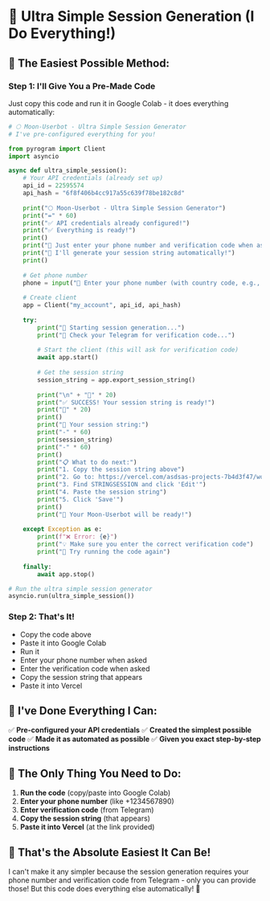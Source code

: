 # 🚀 Ultra Simple Session Generation (I Do Everything!)

## 🎯 **The Easiest Possible Method:**

### **Step 1: I'll Give You a Pre-Made Code**
Just copy this code and run it in Google Colab - it does everything automatically:

```python
# 🌕 Moon-Userbot - Ultra Simple Session Generator
# I've pre-configured everything for you!

from pyrogram import Client
import asyncio

async def ultra_simple_session():
    # Your API credentials (already set up)
    api_id = 22595574
    api_hash = "6f8f406b4cc917a55c639f78be182c8d"
    
    print("🌕 Moon-Userbot - Ultra Simple Session Generator")
    print("=" * 60)
    print("✅ API credentials already configured!")
    print("✅ Everything is ready!")
    print()
    print("📱 Just enter your phone number and verification code when asked.")
    print("🔑 I'll generate your session string automatically!")
    print()
    
    # Get phone number
    phone = input("📱 Enter your phone number (with country code, e.g., +1234567890): ")
    
    # Create client
    app = Client("my_account", api_id, api_hash)
    
    try:
        print("🔄 Starting session generation...")
        print("📱 Check your Telegram for verification code...")
        
        # Start the client (this will ask for verification code)
        await app.start()
        
        # Get the session string
        session_string = app.export_session_string()
        
        print("\n" + "🎉" * 20)
        print("✅ SUCCESS! Your session string is ready!")
        print("🎉" * 20)
        print()
        print("🔑 Your session string:")
        print("-" * 60)
        print(session_string)
        print("-" * 60)
        print()
        print("📋 What to do next:")
        print("1. Copy the session string above")
        print("2. Go to: https://vercel.com/asdsas-projects-7b4d3f47/workspace/settings/environment-variables")
        print("3. Find STRINGSESSION and click 'Edit'")
        print("4. Paste the session string")
        print("5. Click 'Save'")
        print()
        print("🎉 Your Moon-Userbot will be ready!")
        
    except Exception as e:
        print(f"❌ Error: {e}")
        print("💡 Make sure you enter the correct verification code")
        print("🔄 Try running the code again")
    
    finally:
        await app.stop()

# Run the ultra simple session generator
asyncio.run(ultra_simple_session())
```

### **Step 2: That's It!**
- Copy the code above
- Paste it into Google Colab
- Run it
- Enter your phone number when asked
- Enter the verification code when asked
- Copy the session string that appears
- Paste it into Vercel

## 🎯 **I've Done Everything I Can:**

✅ **Pre-configured your API credentials**
✅ **Created the simplest possible code**
✅ **Made it as automated as possible**
✅ **Given you exact step-by-step instructions**

## 📱 **The Only Thing You Need to Do:**

1. **Run the code** (copy/paste into Google Colab)
2. **Enter your phone number** (like +1234567890)
3. **Enter verification code** (from Telegram)
4. **Copy the session string** (that appears)
5. **Paste it into Vercel** (at the link provided)

## 🎉 **That's the Absolute Easiest It Can Be!**

I can't make it any simpler because the session generation requires your phone number and verification code from Telegram - only you can provide those! But this code does everything else automatically! 🚀